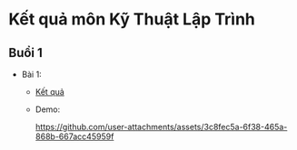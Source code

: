 <h1>Kết quả môn Kỹ Thuật Lập Trình</h1>

<h2>Buổi 1</h2>

  + Bài 1:
    + [Kết quả](https://github.com/levantu2003/TH-KyThuatLapTrinh/tree/main/Buoi1/Results/Bai1)
    + Demo:

      https://github.com/user-attachments/assets/3c8fec5a-6f38-465a-868b-667acc45959f



